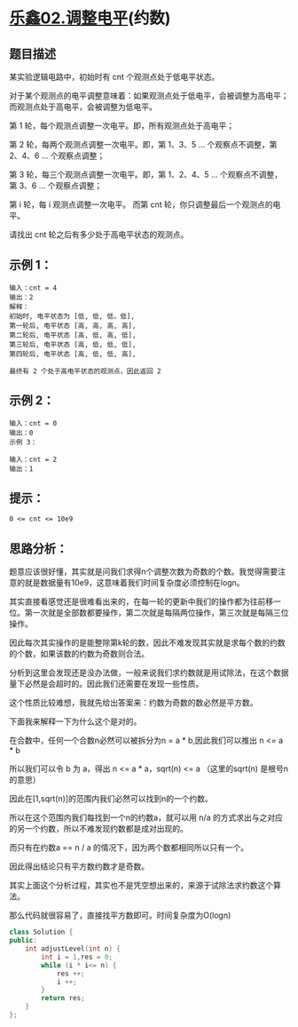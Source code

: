 # [乐鑫02.调整电平](https://leetcode.cn/contest/espressif-2021/problems/i4tX1E/)(约数)

## 题目描述

某实验逻辑电路中，初始时有 cnt 个观测点处于低电平状态。

对于某个观测点的电平调整意味着：如果观测点处于低电平，会被调整为高电平；而观测点处于高电平，会被调整为低电平。

第 1 轮，每个观测点调整一次电平。即，所有观测点处于高电平；

第 2 轮，每两个观测点调整一次电平。即，第 1、3、5 ... 个观察点不调整，第 2、4、6 ... 个观察点调整；

第 3 轮，每三个观测点调整一次电平。即，第 1、2、4、5 ... 个观察点不调整，第 3、6 ... 个观察点调整；

第 i 轮，每 i 观测点调整一次电平。 而第 cnt 轮，你只调整最后一个观测点的电平。

请找出 cnt 轮之后有多少处于高电平状态的观测点。

 

## 示例 1：
```
输入：cnt = 4
输出：2 
解释：
初始时, 电平状态为 [低, 低, 低，低],
第一轮后, 电平状态 [高, 高, 高, 高],
第二轮后, 电平状态 [高, 低, 高, 低],
第三轮后, 电平状态 [高, 低, 低, 低],
第四轮后, 电平状态 [高, 低, 低, 高], 

最终有 2 个处于高电平状态的观测点，因此返回 2
```

## 示例 2：
```
输入：cnt = 0
输出：0
示例 3：

输入：cnt = 2
输出：1
```

## 提示：
```
0 <= cnt <= 10e9
```

## 思路分析：
题意应该很好懂，其实就是问我们求得n个调整次数为奇数的个数。我觉得需要注意的就是数据量有10e9，这意味着我们时间复杂度必须控制在logn。

其实直接看感觉还是很难看出来的，在每一轮的更新中我们的操作都为往前移一位。第一次就是全部数都要操作，第二次就是每隔两位操作，第三次就是每隔三位操作。

因此每次其实操作的是能整除第k轮的数，因此不难发现其实就是求每个数的约数的个数，如果该数的约数为奇数则合法。

分析到这里会发现还是没办法做，一般来说我们求约数就是用试除法，在这个数据量下必然是会超时的。因此我们还需要在发现一些性质。

这个性质比较难想，我就先给出答案来：约数为奇数的数必然是平方数。

下面我来解释一下为什么这个是对的。

在合数中，任何一个合数n必然可以被拆分为n = a * b,因此我们可以推出 n <= a * b

所以我们可以令 b 为 a，得出 n <= a * a，sqrt(n) <= a （这里的sqrt(n) 是根号n的意思）

因此在[1,sqrt(n)]的范围内我们必然可以找到n的一个约数。

所以在这个范围内我们每找到一个n的约数a，就可以用 n/a 的方式求出与之对应的另一个约数，所以不难发现约数都是成对出现的。

而只有在约数a == n / a 的情况下，因为两个数都相同所以只有一个。

因此得出结论只有平方数约数才是奇数。

其实上面这个分析过程，其实也不是凭空想出来的，来源于试除法求约数这个算法。

那么代码就很容易了，直接找平方数即可。时间复杂度为O(logn)

```cpp
class Solution {
public:
    int adjustLevel(int n) {
        int i = 1,res = 0;
        while (i * i<= n) {
            res ++;
            i ++;
        } 
        return res;
    }
};
```
